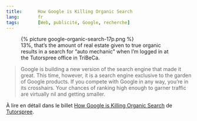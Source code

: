 ```yaml
---
title:      How Google is Killing Organic Search
lang:       fr
tags:       [Web, publicité, Google, recherche]
---
```


<figure>
  {% picture google-organic-search-17p.png %}
  <figcaption>
    13%, that’s the amount of real estate given to true organic results in a search for “auto mechanic" when I’m logged in at the Tutorspree office in TriBeCa.
  </figcaption>
</figure>

> Google is building a new version of the search engine that made it great. This time, however, it is a search engine exclusive to the garden of Google products. If you compete with Google in any way, you’re in its crosshairs. Your chances of ranking high enough to garner traffic are virtually nil and getting smaller.

À lire en détail dans le billet [How Google is Killing Organic Search](http://blog.tutorspree.com/post/54349646327/death-of-organic-search) de [Tutorspree](http://www.tutorspree.com/about).
